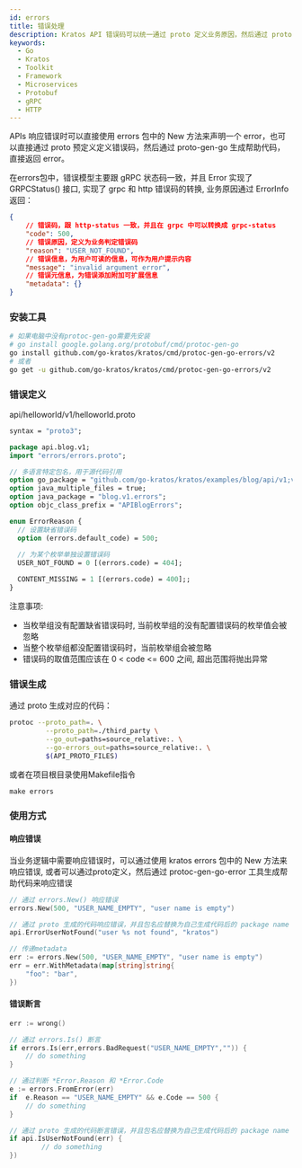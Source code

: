 ```yaml
---
id: errors
title: 错误处理
description: Kratos API 错误码可以统一通过 proto 定义业务原因，然后通过 protoc-gen-go 生成枚举定义。
keywords:
  - Go 
  - Kratos
  - Toolkit
  - Framework
  - Microservices
  - Protobuf
  - gRPC
  - HTTP
---
```


APIs 响应错误时可以直接使用 errors 包中的 New 方法来声明一个 error，也可以直接通过 proto 预定义定义错误码，然后通过 proto-gen-go 生成帮助代码，直接返回 error。

在errors包中，错误模型主要跟 gRPC 状态码一致，并且 Error 实现了 GRPCStatus()  接口, 实现了 grpc 和 http 错误码的转换, 业务原因通过 ErrorInfo 返回：
```json
{
    // 错误码，跟 http-status 一致，并且在 grpc 中可以转换成 grpc-status
    "code": 500,
    // 错误原因，定义为业务判定错误码
    "reason": "USER_NOT_FOUND",
    // 错误信息，为用户可读的信息，可作为用户提示内容
    "message": "invalid argument error",
    // 错误元信息，为错误添加附加可扩展信息
    "metadata": {}
}
```

### 安装工具
```bash
# 如果电脑中没有protoc-gen-go需要先安装
# go install google.golang.org/protobuf/cmd/protoc-gen-go
go install github.com/go-kratos/kratos/cmd/protoc-gen-go-errors/v2
# 或者
go get -u github.com/go-kratos/kratos/cmd/protoc-gen-go-errors/v2
```

### 错误定义

api/helloworld/v1/helloworld.proto

```protobuf
syntax = "proto3";

package api.blog.v1;
import "errors/errors.proto";

// 多语言特定包名，用于源代码引用
option go_package = "github.com/go-kratos/kratos/examples/blog/api/v1;v1";
option java_multiple_files = true;
option java_package = "blog.v1.errors";
option objc_class_prefix = "APIBlogErrors";

enum ErrorReason {
  // 设置缺省错误码
  option (errors.default_code) = 500;
  
  // 为某个枚举单独设置错误码
  USER_NOT_FOUND = 0 [(errors.code) = 404];

  CONTENT_MISSING = 1 [(errors.code) = 400];;
}
```
注意事项:
- 当枚举组没有配置缺省错误码时, 当前枚举组的没有配置错误码的枚举值会被忽略
- 当整个枚举组都没配置错误码时，当前枚举组会被忽略
- 错误码的取值范围应该在 0 < code <= 600 之间, 超出范围将抛出异常
### 错误生成

通过 proto 生成对应的代码：

```bash
protoc --proto_path=. \
         --proto_path=./third_party \
         --go_out=paths=source_relative:. \
         --go-errors_out=paths=source_relative:. \
         $(API_PROTO_FILES)
```

或者在项目根目录使用Makefile指令
```
make errors
```

### 使用方式

#### 响应错误
当业务逻辑中需要响应错误时，可以通过使用 kratos errors 包中的 New 方法来响应错误, 或者可以通过proto定义，然后通过 protoc-gen-go-error 工具生成帮助代码来响应错误

```go
// 通过 errors.New() 响应错误
errors.New(500, "USER_NAME_EMPTY", "user name is empty")

// 通过 proto 生成的代码响应错误，并且包名应替换为自己生成代码后的 package name
api.ErrorUserNotFound("user %s not found", "kratos")

// 传递metadata
err := errors.New(500, "USER_NAME_EMPTY", "user name is empty")
err = err.WithMetadata(map[string]string{
	"foo": "bar",
})
```
#### 错误断言
```go
err := wrong()

// 通过 errors.Is() 断言
if errors.Is(err,errors.BadRequest("USER_NAME_EMPTY","")) {
	// do something
}

// 通过判断 *Error.Reason 和 *Error.Code
e := errors.FromError(err)
if  e.Reason == "USER_NAME_EMPTY" && e.Code == 500 {
	// do something
}

// 通过 proto 生成的代码断言错误，并且包名应替换为自己生成代码后的 package name
if api.IsUserNotFound(err) {
		// do something
})
```
